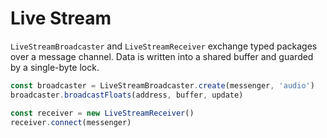 # Live Stream

`LiveStreamBroadcaster` and `LiveStreamReceiver` exchange typed packages over a
message channel. Data is written into a shared buffer and guarded by a
single-byte lock.

```ts
const broadcaster = LiveStreamBroadcaster.create(messenger, 'audio')
broadcaster.broadcastFloats(address, buffer, update)

const receiver = new LiveStreamReceiver()
receiver.connect(messenger)
```
